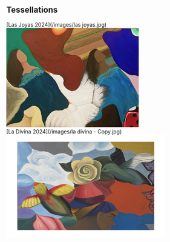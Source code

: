 
## Tessellations

[Las Joyas 2024](/images/las joyas.jpg)<br>
<img src="images/las joyas.jpg" style="width: 350px; height: 262px;"/>
<br> 
[La Divina 2024](/images/la divina - Copy.jpg)<br>
<img src="images/la divina - Copy.jpg" style="width: 420px; height: 270px;"/>
